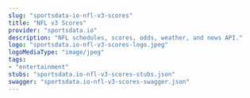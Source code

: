 ```yaml
---
slug: "sportsdata-io-nfl-v3-scores"
title: "NFL v3 Scores"
provider: "sportsdata.io"
description: "NFL schedules, scores, odds, weather, and news API."
logo: "sportsdata.io-nfl-v3-scores-logo.jpeg"
logoMediaType: "image/jpeg"
tags:
- "entertainment"
stubs: "sportsdata.io-nfl-v3-scores-stubs.json"
swagger: "sportsdata.io-nfl-v3-scores-swagger.json"
---
```

